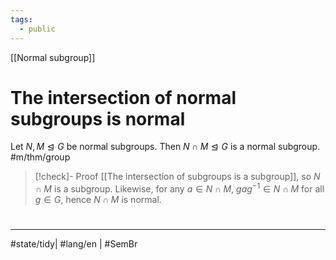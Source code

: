 ```yaml
---
tags:
  - public
---
```

[[Normal subgroup]]
# The intersection of normal subgroups is normal

Let $N,M \trianglelefteq G$ be normal subgroups.
Then $N \cap M \trianglelefteq G$ is a normal subgroup. #m/thm/group 

> [!check]- Proof
> [[The intersection of subgroups is a subgroup]], so $N \cap M$ is a subgroup.
> Likewise, for any $a \in N \cap M$, $gag^{-1} \in N \cap M$ for all $g \in G$, hence $N \cap M$ is normal.
> <span class="QED"/>

#
---
#state/tidy| #lang/en | #SemBr 